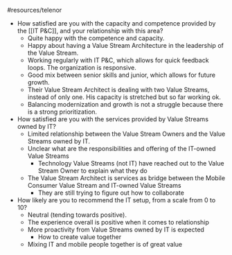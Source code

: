 #resources/telenor 

- How satisfied are you with the capacity and competence provided by the [[IT P&C]], and your relationship with this area?
	- Quite happy with the competence and capacity.
	- Happy about having a Value Stream Architecture in the leadership of the Value Stream.
	- Working regularly with IT P&C, which allows for quick feedback loops. The organization is responsive.
	- Good mix between senior skills and junior, which allows for future growth.
	- Their Value Stream Architect is dealing with two Value Streams, instead of only one. His capacity is stretched but so far working ok.
	- Balancing modernization and growth is not a struggle because there is a strong prioritization.
- How satisfied are you with the services provided by Value Streams owned by IT?
	- Limited relationship between the Value Stream Owners and the Value Streams owned by IT.
	- Unclear what are the responsibilities and offering of the IT-owned Value Streams
		- Technology Value Streams (not IT) have reached out to the Value Stream Owner to explain what they do 
	- The Value Stream Architect is services as bridge between the Mobile Consumer Value Stream and IT-owned Value Streams
		- They are still trying to figure out how to collaborate
- How likely are you to recommend the IT setup, from a scale from 0 to 10?
	- Neutral (tending towards positive).
	- The experience overall is positive when it comes to relationship
	- More proactivity from Value Streams owned by IT is expected
		- How to create value together
	- Mixing IT and mobile people together is of great value
